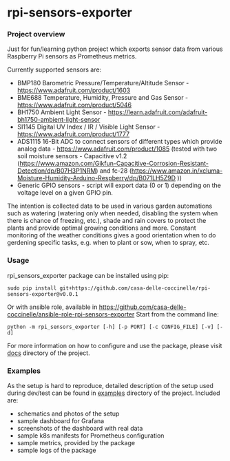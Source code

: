 # rpi-sensors-exporter

### Project overview
Just for fun/learning python project which exports sensor data from various Raspberry Pi sensors as Prometheus metrics.

Currently supported sensors are:
* BMP180 Barometric Pressure/Temperature/Altitude Sensor - https://www.adafruit.com/product/1603
* BME688 Temperature, Humidity, Pressure and Gas Sensor - https://www.adafruit.com/product/5046
* BH1750 Ambient Light Sensor - https://learn.adafruit.com/adafruit-bh1750-ambient-light-sensor
* SI1145 Digital UV Index / IR / Visible Light Sensor - https://www.adafruit.com/product/1777
* ADS1115 16-Bit ADC to connect sensors of different types which provide analog data - https://www.adafruit.com/product/1085 (tested with two soil moisture sensors - Capacitive v1.2 (https://www.amazon.com/Gikfun-Capacitive-Corrosion-Resistant-Detection/dp/B07H3P1NRM) and fc-28 (https://www.amazon.in/xcluma-Moisture-Humidity-Arduino-Respberry/dp/B071LH5Z9D ))
* Generic GPIO sensors - script will export data (0 or 1) depending on the voltage level on a given GPIO pin.

The intention is collected data to be used in various garden automations such as watering (watering only when needed, disabling the system when there is chance of freezing, etc.), shade and rain covers to protect the plants and provide optimal growing conditions and more. Constant monitoring of the weather conditions gives a good orientation when to do gerdening specific tasks, e.g. when to plant or sow, when to spray, etc.

### Usage
rpi_sensors_exporter package can be installed using pip:

    sudo pip install git+https://github.com/casa-delle-coccinelle/rpi-sensors-exporter@v0.0.1

Or with ansible role, available in https://github.com/casa-delle-coccinelle/ansible-role-rpi-sensors-exporter
Start from the command line:

    python -m rpi_sensors_exporter [-h] [-p PORT] [-c CONFIG_FILE] [-v] [-d]

For more information on how to configure and use the package, please visit [docs](./docs) directory of the project.

### Examples
As the setup is hard to reproduce, detailed description of the setup used during dev/test can be found in [examples](./examples) directory of the project. Included are:
* schematics and photos of the setup
* sample dashboard for Grafana
* screenshots of the dashboard with real data 
* sample k8s manifests for Prometheus configuration
* sample metrics, provided by the package
* sample logs of the package

